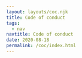 ```yaml
---
layout: layouts/coc.njk
title: Code of conduct
tags:
  - nav
navtitle: Code of conduct
date: 2020-08-18
permalink: /coc/index.html
---
```

